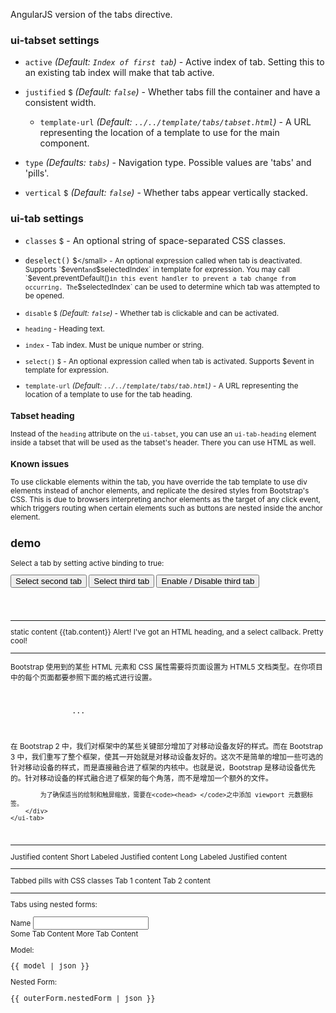 AngularJS version of the tabs directive.

### ui-tabset settings

* `active`
  <i class="glyphicon glyphicon-eye-open"></i>
  _(Default: `Index of first tab`)_ -
  Active index of tab. Setting this to an existing tab index will make that tab active.

* `justified`
  <small class="badge">$</small>
  _(Default: `false`)_ -
  Whether tabs fill the container and have a consistent width.

  * `template-url`
  _(Default: `../../template/tabs/tabset.html`)_ -
  A URL representing the location of a template to use for the main component.

* `type`
  _(Defaults: `tabs`)_ -
  Navigation type. Possible values are 'tabs' and 'pills'.

* `vertical`
  <small class="badge">$</small>
  _(Default: `false`)_ -
  Whether tabs appear vertically stacked.

### ui-tab settings

* `classes`
  <small class="badge">$</small> -
   An optional string of space-separated CSS classes.

* `deselect()`
  <small class="badge">$</small> -
  An optional expression called when tab is deactivated. Supports `$event` and `$selectedIndex` in template for expression. You may call `$event.preventDefault()` in this event handler to prevent a tab change from occurring. The `$selectedIndex` can be used to determine which tab was attempted to be opened.

* `disable`
  <small class="badge">$</small>
  <i class="glyphicon glyphicon-eye-open"></i>
  _(Default: `false`)_ -
  Whether tab is clickable and can be activated.

* `heading` -
  Heading text.

* `index` -
  Tab index. Must be unique number or string.

* `select()`
  <small class="badge">$</small> -
  An optional expression called when tab is activated. Supports $event in template for expression.

* `template-url`
  _(Default: `../../template/tabs/tab.html`)_ -
  A URL representing the location of a template to use for the tab heading.

### Tabset heading

Instead of the `heading` attribute on the `ui-tabset`, you can use an `ui-tab-heading` element inside a tabset that will be used as the tabset's header. There you can use HTML as well.

### Known issues

To use clickable elements within the tab, you have override the tab template to use div elements instead of anchor elements, and replicate the desired styles from Bootstrap's CSS. This is due to browsers interpreting anchor elements as the target of any click event, which triggers routing when certain elements such as buttons are nested inside the anchor element.


## demo

<style type="text/css">
  form.tab-form-demo .tab-pane {
    margin: 20px 20px;
  }
</style>

<div>
  <p>Select a tab by setting active binding to true:</p>
  <p>
    <button type="button" class="btn btn-default btn-sm" ng-click="active = 1">Select second tab</button>
    <button type="button" class="btn btn-default btn-sm" ng-click="active = 2">Select third tab</button>
    <button type="button" class="btn btn-default btn-sm" ng-click="tabs[1].disabled = ! tabs[1].disabled">Enable / Disable third tab</button>
  </p>
  <br>
  <br>
  <hr/>

  <ui-tabset active="active">
    <ui-tab index="0" heading="static title">
		static content
    </ui-tab>
    <ui-tab index="$index + 1" ng-repeat="tab in tabs" heading="{{tab.title}}" disable="tab.disabled">
      {{tab.content}}
    </ui-tab>
    <ui-tab index="3" select="alertMe()">
      <ui-tab-heading>
        <i class="glyphicon glyphicon-bell"></i> Alert!
      </ui-tab-heading>
      I've got an HTML heading, and a select callback. Pretty cool!
    </ui-tab>
  </ui-tabset>
<br>
  <hr />

  <ui-tabset active="activePill" vertical="true" type="pills">
    <ui-tab index="0" heading="HTML5 文档类型">
		<div>
			Bootstrap 使用到的某些 HTML 元素和 CSS 属性需要将页面设置为 HTML5 文档类型。在你项目中的每个页面都要参照下面的格式进行设置。
		</div>
		<pre>
			<!DOCTYPE html>
			<html lang="zh-CN">
			  ...
			</html>
		</pre>
    </ui-tab>
    <ui-tab index="1" heading="移动设备优先">
		<div>
			在 Bootstrap 2 中，我们对框架中的某些关键部分增加了对移动设备友好的样式。而在 Bootstrap 3 中，我们重写了整个框架，使其一开始就是对移动设备友好的。这次不是简单的增加一些可选的针对移动设备的样式，而是直接融合进了框架的内核中。也就是说，Bootstrap 是移动设备优先的。针对移动设备的样式融合进了框架的每个角落，而不是增加一个额外的文件。

			为了确保适当的绘制和触屏缩放，需要在<code><head> </code>之中添加 viewport 元数据标签。
		</div>
    </ui-tab>
  </ui-tabset>
<br>
  <hr />

  <ui-tabset active="activeJustified" justified="true">
    <ui-tab index="0" heading="Justified">Justified content</ui-tab>
    <ui-tab index="1" heading="SJ">Short Labeled Justified content</ui-tab>
    <ui-tab index="2" heading="Long Justified">Long Labeled Justified content</ui-tab>
  </ui-tabset>
<br>
  <hr />

  Tabbed pills with CSS classes
  <ui-tabset type="pills">
    <ui-tab heading="Default Size">Tab 1 content</ui-tab>
    <ui-tab heading="Small Button" classes="btn-sm">Tab 2 content</ui-tab>
  </ui-tabset>
<br>
  <hr />

  Tabs using nested forms:
  <form name="outerForm" class="tab-form-demo">
    <ui-tabset active="activeForm">
      <ui-tab index="0" heading="Form Tab">
        <ng-form name="nestedForm">
          <div class="form-group">
            <label>Name</label>
            <input type="text" class="form-control" required ng-model="model.name"/>
          </div>
        </ng-form>
      </ui-tab>
      <ui-tab index="1" heading="Tab One">
        Some Tab Content
      </ui-tab>
      <ui-tab index="2" heading="Tab Two">
        More Tab Content
      </ui-tab>
    </ui-tabset>
  </form>
  Model:
  <pre>{{ model | json }}</pre>
  Nested Form:
  <pre>{{ outerForm.nestedForm | json }}</pre>
</div>
